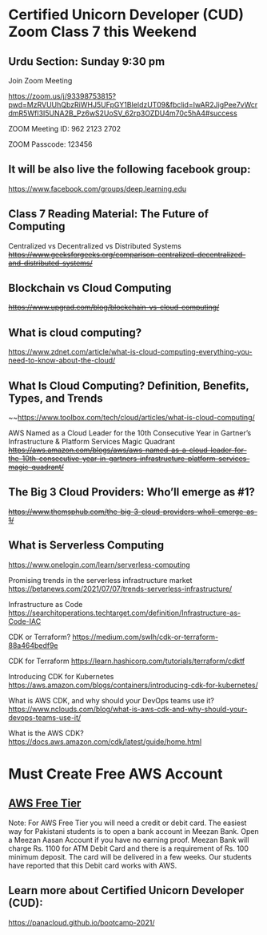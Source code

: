 # Certified Unicorn Developer (CUD) Zoom Class 7 this Weekend

## Urdu Section: Sunday 9:30 pm

Join Zoom Meeting

https://zoom.us/j/93398753815?pwd=MzRVUUhQbzRiWHJ5UFpGY1BIeldzUT09&fbclid=IwAR2JigPee7vWcrdmR5WfI3I5UNA2B_Pz6wS2UoSV_62rp3OZDU4m70c5hA4#success



ZOOM Meeting ID: 962 2123 2702

ZOOM Passcode: 123456


## It will be also live the following facebook group:

https://www.facebook.com/groups/deep.learning.edu


## Class 7 Reading Material: The Future of Computing

Centralized vs Decentralized vs Distributed Systems
~~https://www.geeksforgeeks.org/comparison-centralized-decentralized-and-distributed-systems/~~

## Blockchain vs Cloud Computing
~~https://www.upgrad.com/blog/blockchain-vs-cloud-computing/~~

## What is cloud computing?
https://www.zdnet.com/article/what-is-cloud-computing-everything-you-need-to-know-about-the-cloud/

## What Is Cloud Computing? Definition, Benefits, Types, and Trends
~~https://www.toolbox.com/tech/cloud/articles/what-is-cloud-computing/

AWS Named as a Cloud Leader for the 10th Consecutive Year in Gartner’s Infrastructure & Platform Services Magic Quadrant
~~https://aws.amazon.com/blogs/aws/aws-named-as-a-cloud-leader-for-the-10th-consecutive-year-in-gartners-infrastructure-platform-services-magic-quadrant/~~

## The Big 3 Cloud Providers: Who’ll emerge as #1?
~~https://www.themsphub.com/the-big-3-cloud-providers-wholl-emerge-as-1/~~

## What is Serverless Computing
https://www.onelogin.com/learn/serverless-computing

Promising trends in the serverless infrastructure market
https://betanews.com/2021/07/07/trends-serverless-infrastructure/

Infrastructure as Code
https://searchitoperations.techtarget.com/definition/Infrastructure-as-Code-IAC

CDK or Terraform?
https://medium.com/swlh/cdk-or-terraform-88a464bedf9e

CDK for Terraform
https://learn.hashicorp.com/tutorials/terraform/cdktf

Introducing CDK for Kubernetes
https://aws.amazon.com/blogs/containers/introducing-cdk-for-kubernetes/

What is AWS CDK, and why should your DevOps teams use it?
https://www.nclouds.com/blog/what-is-aws-cdk-and-why-should-your-devops-teams-use-it/

What is the AWS CDK?
https://docs.aws.amazon.com/cdk/latest/guide/home.html


# Must Create Free AWS Account

## [AWS Free Tier](https://aws.amazon.com/free/)

Note: For AWS Free Tier you will need a credit or debit card. The easiest way for Pakistani students is to open a bank account in Meezan Bank. Open a Meezan Aasan Account if you have no earning proof. Meezan Bank will charge Rs. 1100 for ATM Debit Card and there is a requirement of Rs. 100 minimum deposit. The card will be delivered in a few weeks. Our students have reported that this Debit card works with AWS.


## Learn more about Certified Unicorn Developer (CUD):
https://panacloud.github.io/bootcamp-2021/
